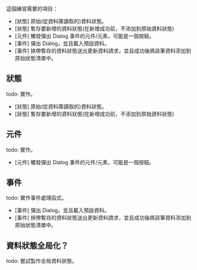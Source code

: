 這個練習需要的項目：
- [狀態] 原始(從資料庫讀取的)資料狀態。
- [狀態] 暫存要新增的資料狀態(在新增成功前，不添加到原始資料狀態)
- [元件] 觸發彈出 Dialog 事件的元件/元素，可能是一個按鈕。
- [事件] 彈出 Dialog，並且載入預設資料。
- [事件] 挾帶暫存的資料狀態送出更新資料請求，並且成功後將該筆資料添加到原始狀態清單中。
## 狀態
todo: 實作。
- [狀態] 原始(從資料庫讀取的)資料狀態。
- [狀態] 暫存要新增的資料狀態(在新增成功前，不添加到原始資料狀態)

## 元件
todo: 實作。
- [元件] 觸發彈出 Dialog 事件的元件/元素，可能是一個按鈕。

## 事件
todo: 實作事件處理函式。
- [事件] 彈出 Dialog，並且載入預設資料。
- [事件] 挾帶暫存的資料狀態送出更新資料請求，並且成功後將該筆資料添加到原始狀態清單中。

## 資料狀態全局化？
todo: 嘗試製作全局資料狀態。